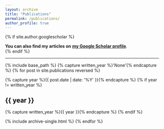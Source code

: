```yaml
---
layout: archive
title: "Publications"
permalink: /publications/
author_profile: true
---
```


{% if site.author.googlescholar %}
  <div class="wordwrap"><strong>You can also find my articles on</strong> <a href="{{site.author.googlescholar}}" target="_blank"><strong>my Google Scholar profile</strong></a>.</div>
{% endif %}

------

{% include base_path %}
{% capture written_year %}'None'{% endcapture %}
{% for post in site.publications reversed %}
  <p>{% capture year %}{{ post.date | date: '%Y' }}{% endcapture %}
  {% if year != written_year %}
    <h2 id="{{ year | slugify }}"><font color="#000000" ><strong>{{ year }}</strong></font></h2>
  {% capture written_year %}{{ year }}{% endcapture %}
  {% endif %}</p>
  {% include archive-single.html %}
{% endfor %}
